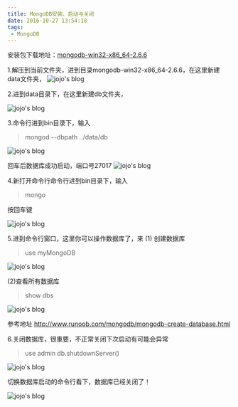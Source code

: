 ```yaml
---
title: MongoDB安装、启动与关闭
date: 2016-10-27 13:54:18
tags:
 - MongoDB
---
```

安装包下载地址：[mongodb-win32-x86_64-2.6.6](http://pan.baidu.com/s/1eRGWWXs)

1.解压到当前文件夹，进到目录mongodb-win32-x86_64-2.6.6，在这里新建data文件夹，
![jojo's blog](http://img.blog.csdn.net/20161019140103561)

2.进到data目录下，在这里新建db文件夹，

![jojo's blog](http://img.blog.csdn.net/20161019140134843)

3.命令行进到bin目录下，输入
>mongod --dbpath ../data/db

![jojo's blog](http://img.blog.csdn.net/20161019140147143)

回车后数据库成功启动，端口号27017
![jojo's blog](http://img.blog.csdn.net/20161019140158378)

4.新打开命令行命令行进到bin目录下，输入
>mongo

按回车键

![jojo's blog](http://img.blog.csdn.net/20161019140213360)

5.进到命令行窗口，这里你可以操作数据库了，来
(1) 创建数据库
>use myMongoDB

![jojo's blog](http://img.blog.csdn.net/20161019140227784)

(2)查看所有数据库
>show dbs

![jojo's blog](http://img.blog.csdn.net/20161019140330675)


参考地址 http://www.runoob.com/mongodb/mongodb-create-database.html

6.关闭数据库，很重要，不正常关闭下次启动有可能会异常
>use admin
>db.shutdownServer()

![jojo's blog](http://img.blog.csdn.net/20161019135738938)

切换数据库启动的命令行看下，数据库已经关闭了！

![jojo's blog](http://img.blog.csdn.net/20161019140901697)